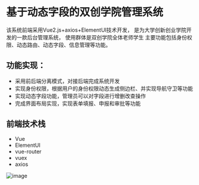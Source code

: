 
    
# 基于动态字段的双创学院管理系统
  该系统前端采用Vue2.js+axios+ElementUI技术开发，
  是为大学创新创业学院开发的一款后台管理系统，
  使用群体是双创学院全体老师学生
  主要功能包括身份权限、动态路由、动态字段、信息管理等功能。

## 功能实现：
- 采用前后端分离模式，对接后端完成系统开发
-  实现身份权限，根据用户的身份权限动态生成侧边栏、并实现导航守卫等功能
- 实现动态字段功能，管理员可以对字段进行增删改查操作
- 完成界面布局实现，实现表单填报、申报和审批等功能
    
## 前端技术栈
- Vue
- ElementUI
- vue-router
- vuex
- axios


![image](https://user-images.githubusercontent.com/80662302/229692899-a2af9af7-f3d7-4e0e-b513-6f78468f916f.png)


